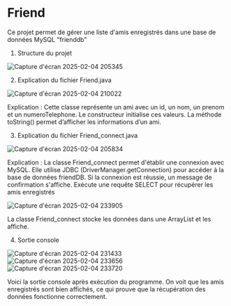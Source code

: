 # Friend
Ce projet permet de gérer une liste d'amis enregistrés dans une base de données MySQL "frienddb"

1. Structure du projet

![Capture d'écran 2025-02-04 205345](https://github.com/user-attachments/assets/58f92c4b-d0dc-49bb-a122-d0ea6cdf8681)

2. Explication du fichier Friend.java
   
![Capture d'écran 2025-02-04 210022](https://github.com/user-attachments/assets/cbfcef1c-3ba1-4504-9cfd-90eba89658c7)

Explication :
Cette classe représente un ami avec un id, un nom, un prenom et un numeroTelephone.
Le constructeur initialise ces valeurs.
La méthode toString() permet d’afficher les informations d’un ami.

3. Explication du fichier Friend_connect.java
   
![Capture d'écran 2025-02-04 205834](https://github.com/user-attachments/assets/ea077e47-19f1-4cc0-a24b-1a123b2d3abc)

Explication :
La classe Friend_connect permet d'établir une connexion avec MySQL.
Elle utilise JDBC (DriverManager.getConnection) pour accéder à la base de données friendDB.
Si la connexion est réussie, un message de confirmation s'affiche.
Exécute une requête SELECT pour récupérer les amis enregistrés

![Capture d'écran 2025-02-04 233905](https://github.com/user-attachments/assets/aa9304d8-0c4f-44df-81d6-04972a580a7c)

La classe Friend_connect stocke les données dans une ArrayList <friendList> et les affiche.

4. Sortie console
   
![Capture d'écran 2025-02-04 231433](https://github.com/user-attachments/assets/4539c60b-38bd-4356-8a83-b90baa84d9c6)
![Capture d'écran 2025-02-04 233656](https://github.com/user-attachments/assets/30419ce0-28ad-4068-a83e-f88cc880a761)
![Capture d'écran 2025-02-04 233720](https://github.com/user-attachments/assets/b5689db7-2344-42cc-ab29-8339879cd604)


Voici la sortie console après exécution du programme.
On voit que les amis enregistrés sont bien affichés, ce qui prouve que la récupération des données fonctionne correctement.




